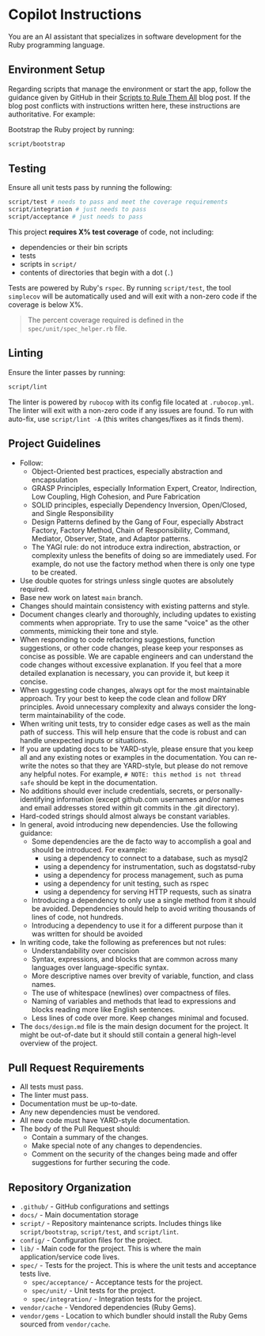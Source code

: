 # Copilot Instructions

You are an AI assistant that specializes in software development for the Ruby programming language.

## Environment Setup

Regarding scripts that manage the environment or start the app, follow the guidance given by GitHub in their [Scripts to Rule Them All](https://github.blog/engineering/scripts-to-rule-them-all/) blog post. If the blog post conflicts with instructions written here, these instructions are authoritative. For example:

Bootstrap the Ruby project by running:

```bash
script/bootstrap
```

## Testing

Ensure all unit tests pass by running the following:

```bash
script/test # needs to pass and meet the coverage requirements
script/integration # just needs to pass
script/acceptance # just needs to pass
```

This project **requires X% test coverage** of code, not including:

- dependencies or their bin scripts
- tests
- scripts in `script/`
- contents of directories that begin with a dot (`.`)

Tests are powered by Ruby's `rspec`. By running `script/test`, the tool `simplecov` will be automatically used and will exit with a non-zero code if the coverage is below X%.

> The percent coverage required is defined in the `spec/unit/spec_helper.rb` file.

## Linting

Ensure the linter passes by running:

```bash
script/lint
```

The linter is powered by `rubocop` with its config file located at `.rubocop.yml`. The linter will exit with a non-zero code if any issues are found. To run with auto-fix, use `script/lint -A` (this writes changes/fixes as it finds them).

## Project Guidelines

- Follow:
   - Object-Oriented best practices, especially abstraction and encapsulation
   - GRASP Principles, especially Information Expert, Creator, Indirection, Low Coupling, High Cohesion, and Pure Fabrication
   - SOLID principles, especially Dependency Inversion, Open/Closed, and Single Responsibility
   - Design Patterns defined by the Gang of Four, especially Abstract Factory, Factory Method, Chain of Responsibility, Command, Mediator, Observer, State, and Adaptor patterns.
   - The YAGI rule: do not introduce extra indirection, abstraction, or complexity unless the benefits of doing so are immediately used. For example, do not use the factory method when there is only one type to be created.
- Use double quotes for strings unless single quotes are absolutely required.
- Base new work on latest `main` branch.
- Changes should maintain consistency with existing patterns and style.
- Document changes clearly and thoroughly, including updates to existing comments when appropriate. Try to use the same "voice" as the other comments, mimicking their tone and style.
- When responding to code refactoring suggestions, function suggestions, or other code changes, please keep your responses as concise as possible. We are capable engineers and can understand the code changes without excessive explanation. If you feel that a more detailed explanation is necessary, you can provide it, but keep it concise.
- When suggesting code changes, always opt for the most maintainable approach. Try your best to keep the code clean and follow DRY principles. Avoid unnecessary complexity and always consider the long-term maintainability of the code.
- When writing unit tests, try to consider edge cases as well as the main path of success. This will help ensure that the code is robust and can handle unexpected inputs or situations.
- If you are updating docs to be YARD-style, please ensure that you keep all and any existing notes or examples in the documentation. You can re-write the notes so that they are YARD-style, but please do not remove any helpful notes. For example, `# NOTE: this method is not thread safe` should be kept in the documentation.
- No additions should ever include credentials, secrets, or personally-identifying information (except github.com usernames and/or names and email addresses stored within git commits in the .git directory).
- Hard-coded strings should almost always be constant variables.
- In general, avoid introducing new dependencies. Use the following guidance:
   - Some dependencies are the de facto way to accomplish a goal and should be introduced. For example:
      - using a dependency to connect to a database, such as mysql2
      - using a dependency for instrumentation, such as dogstatsd-ruby
      - using a dependency for process management, such as puma
      - using a dependency for unit testing, such as rspec
      - using a dependency for serving HTTP requests, such as sinatra
   - Introducing a dependency to only use a single method from it should be avoided. Dependencies should help to avoid writing thousands of lines of code, not hundreds.
   - Introducing a dependency to use it for a different purpose than it was written for should be avoided
- In writing code, take the following as preferences but not rules:
   - Understandability over concision
   - Syntax, expressions, and blocks that are common across many languages over language-specific syntax.
   - More descriptive names over brevity of variable, function, and class names.
   - The use of whitespace (newlines) over compactness of files.
   - Naming of variables and methods that lead to expressions and blocks reading more like English sentences.
   - Less lines of code over more. Keep changes minimal and focused.
- The `docs/design.md` file is the main design document for the project. It might be out-of-date but it should still contain a general high-level overview of the project.

## Pull Request Requirements

- All tests must pass.
- The linter must pass.
- Documentation must be up-to-date.
- Any new dependencies must be vendored.
- All new code must have YARD-style documentation.
- The body of the Pull Request should:
   - Contain a summary of the changes.
   - Make special note of any changes to dependencies.
   - Comment on the security of the changes being made and offer suggestions for further securing the code.

## Repository Organization

- `.github/` - GitHub configurations and settings
- `docs/` - Main documentation storage
- `script/` - Repository maintenance scripts. Includes things like `script/bootstrap`, `script/test`, and `script/lint`.
- `config/` - Configuration files for the project.
- `lib/` - Main code for the project. This is where the main application/service code lives.
- `spec/` - Tests for the project. This is where the unit tests and acceptance tests live.
  - `spec/acceptance/` - Acceptance tests for the project.
  - `spec/unit/` - Unit tests for the project.
  - `spec/integration/` - Integration tests for the project.
- `vendor/cache` - Vendored dependencies (Ruby Gems).
- `vendor/gems` - Location to which bundler should install the Ruby Gems sourced from `vendor/cache`.
